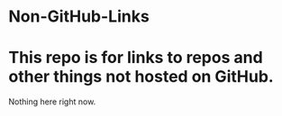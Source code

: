 # Non-GitHub-Links
# This repo is for links to repos and other things not hosted on GitHub.

Nothing here right now.

